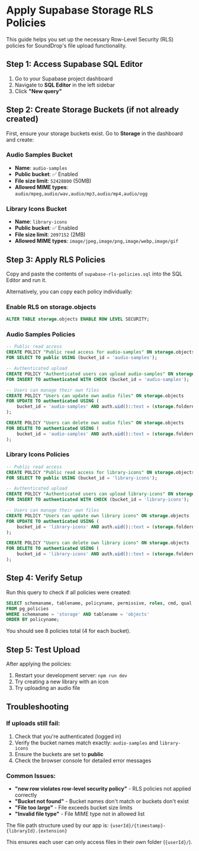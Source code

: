 # Apply Supabase Storage RLS Policies

This guide helps you set up the necessary Row-Level Security (RLS) policies for SoundDrop's file upload functionality.

## Step 1: Access Supabase SQL Editor

1. Go to your Supabase project dashboard
2. Navigate to **SQL Editor** in the left sidebar
3. Click **"New query"**

## Step 2: Create Storage Buckets (if not already created)

First, ensure your storage buckets exist. Go to **Storage** in the dashboard and create:

### Audio Samples Bucket
- **Name**: `audio-samples`
- **Public bucket**: ✅ Enabled
- **File size limit**: `52428800` (50MB)
- **Allowed MIME types**: `audio/mpeg,audio/wav,audio/mp3,audio/mp4,audio/ogg`

### Library Icons Bucket  
- **Name**: `library-icons`
- **Public bucket**: ✅ Enabled
- **File size limit**: `2097152` (2MB)
- **Allowed MIME types**: `image/jpeg,image/png,image/webp,image/gif`

## Step 3: Apply RLS Policies

Copy and paste the contents of `supabase-rls-policies.sql` into the SQL Editor and run it.

Alternatively, you can copy each policy individually:

### Enable RLS on storage.objects
```sql
ALTER TABLE storage.objects ENABLE ROW LEVEL SECURITY;
```

### Audio Samples Policies
```sql
-- Public read access
CREATE POLICY "Public read access for audio-samples" ON storage.objects 
FOR SELECT TO public USING (bucket_id = 'audio-samples');

-- Authenticated upload
CREATE POLICY "Authenticated users can upload audio-samples" ON storage.objects 
FOR INSERT TO authenticated WITH CHECK (bucket_id = 'audio-samples');

-- Users can manage their own files
CREATE POLICY "Users can update own audio files" ON storage.objects 
FOR UPDATE TO authenticated USING (
    bucket_id = 'audio-samples' AND auth.uid()::text = (storage.foldername(name))[1]
);

CREATE POLICY "Users can delete own audio files" ON storage.objects 
FOR DELETE TO authenticated USING (
    bucket_id = 'audio-samples' AND auth.uid()::text = (storage.foldername(name))[1]
);
```

### Library Icons Policies
```sql
-- Public read access
CREATE POLICY "Public read access for library-icons" ON storage.objects 
FOR SELECT TO public USING (bucket_id = 'library-icons');

-- Authenticated upload
CREATE POLICY "Authenticated users can upload library-icons" ON storage.objects 
FOR INSERT TO authenticated WITH CHECK (bucket_id = 'library-icons');

-- Users can manage their own files
CREATE POLICY "Users can update own library icons" ON storage.objects 
FOR UPDATE TO authenticated USING (
    bucket_id = 'library-icons' AND auth.uid()::text = (storage.foldername(name))[1]
);

CREATE POLICY "Users can delete own library icons" ON storage.objects 
FOR DELETE TO authenticated USING (
    bucket_id = 'library-icons' AND auth.uid()::text = (storage.foldername(name))[1]
);
```

## Step 4: Verify Setup

Run this query to check if all policies were created:

```sql
SELECT schemaname, tablename, policyname, permissive, roles, cmd, qual 
FROM pg_policies 
WHERE schemaname = 'storage' AND tablename = 'objects'
ORDER BY policyname;
```

You should see 8 policies total (4 for each bucket).

## Step 5: Test Upload

After applying the policies:
1. Restart your development server: `npm run dev`
2. Try creating a new library with an icon
3. Try uploading an audio file

## Troubleshooting

### If uploads still fail:
1. Check that you're authenticated (logged in)
2. Verify the bucket names match exactly: `audio-samples` and `library-icons`
3. Ensure the buckets are set to **public**
4. Check the browser console for detailed error messages

### Common Issues:
- **"new row violates row-level security policy"** - RLS policies not applied correctly
- **"Bucket not found"** - Bucket names don't match or buckets don't exist
- **"File too large"** - File exceeds bucket size limits
- **"Invalid file type"** - File MIME type not in allowed list

The file path structure used by our app is: `{userId}/{timestamp}-{libraryId}.{extension}`

This ensures each user can only access files in their own folder (`{userId}/`).
